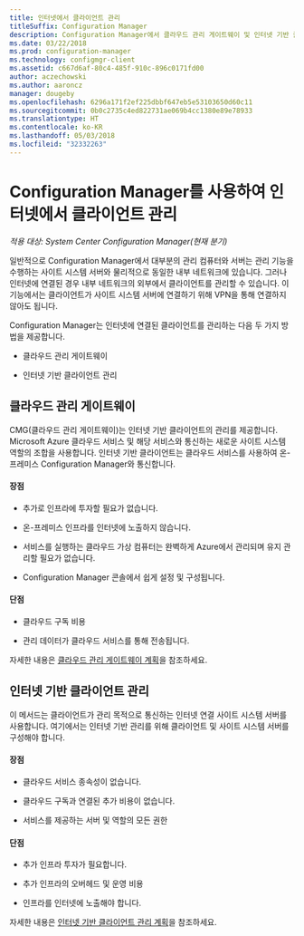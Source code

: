 ```yaml
---
title: 인터넷에서 클라이언트 관리
titleSuffix: Configuration Manager
description: Configuration Manager에서 클라우드 관리 게이트웨이 및 인터넷 기반 클라이언트 관리를 사용하여 클라이언트를 관리하는 방법을 알아봅니다.
ms.date: 03/22/2018
ms.prod: configuration-manager
ms.technology: configmgr-client
ms.assetid: c667d6af-80c4-485f-910c-896c0171fd00
author: aczechowski
ms.author: aaroncz
manager: dougeby
ms.openlocfilehash: 6296a171f2ef225dbbf647eb5e53103650d60c11
ms.sourcegitcommit: 0b0c2735c4ed822731ae069b4cc1380e89e78933
ms.translationtype: HT
ms.contentlocale: ko-KR
ms.lasthandoff: 05/03/2018
ms.locfileid: "32332263"
---
```

# <a name="manage-clients-on-the-internet-with-configuration-manager"></a>Configuration Manager를 사용하여 인터넷에서 클라이언트 관리

*적용 대상: System Center Configuration Manager(현재 분기)*

일반적으로 Configuration Manager에서 대부분의 관리 컴퓨터와 서버는 관리 기능을 수행하는 사이트 시스템 서버와 물리적으로 동일한 내부 네트워크에 있습니다. 그러나 인터넷에 연결된 경우 내부 네트워크의 외부에서 클라이언트를 관리할 수 있습니다. 이 기능에서는 클라이언트가 사이트 시스템 서버에 연결하기 위해 VPN을 통해 연결하지 않아도 됩니다.

Configuration Manager는 인터넷에 연결된 클라이언트를 관리하는 다음 두 가지 방법을 제공합니다.

-   클라우드 관리 게이트웨이

-   인터넷 기반 클라이언트 관리


## <a name="cloud-management-gateway"></a>클라우드 관리 게이트웨이

CMG(클라우드 관리 게이트웨이)는 인터넷 기반 클라이언트의 관리를 제공합니다. Microsoft Azure 클라우드 서비스 및 해당 서비스와 통신하는 새로운 사이트 시스템 역할의 조합을 사용합니다. 인터넷 기반 클라이언트는 클라우드 서비스를 사용하여 온-프레미스 Configuration Manager와 통신합니다.

#### <a name="advantages"></a>장점  

-   추가로 인프라에 투자할 필요가 없습니다.  

-   온-프레미스 인프라를 인터넷에 노출하지 않습니다.  

-   서비스를 실행하는 클라우드 가상 컴퓨터는 완벽하게 Azure에서 관리되며 유지 관리할 필요가 없습니다.  

-   Configuration Manager 콘솔에서 쉽게 설정 및 구성됩니다.  

#### <a name="disadvantages"></a>단점  

-   클라우드 구독 비용  

-   관리 데이터가 클라우드 서비스를 통해 전송됩니다.  

자세한 내용은 [클라우드 관리 게이트웨이 계획](plan-cloud-management-gateway.md)을 참조하세요.  



## <a name="internet-based-client-management"></a>인터넷 기반 클라이언트 관리

이 메서드는 클라이언트가 관리 목적으로 통신하는 인터넷 연결 사이트 시스템 서버를 사용합니다. 여기에서는 인터넷 기반 관리를 위해 클라이언트 및 사이트 시스템 서버를 구성해야 합니다.

#### <a name="advantages"></a>장점  

-   클라우드 서비스 종속성이 없습니다.  

-   클라우드 구독과 연결된 추가 비용이 없습니다.  

-   서비스를 제공하는 서버 및 역할의 모든 권한  

#### <a name="disadvantages"></a>단점  

-   추가 인프라 투자가 필요합니다.  

-   추가 인프라의 오버헤드 및 운영 비용  

-   인프라를 인터넷에 노출해야 합니다.  

자세한 내용은 [인터넷 기반 클라이언트 관리 계획](plan-internet-based-client-management.md)을 참조하세요.  
